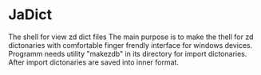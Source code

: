 # JaDict
The shell for view zd dict files 
The main purpose is to make the thell for zd dictonaries with comfortable finger frendly interface for windows devices.
Programm needs utility "makezdb" in its directory for import dictonaries.   After import dictonaries are saved into inner format.
